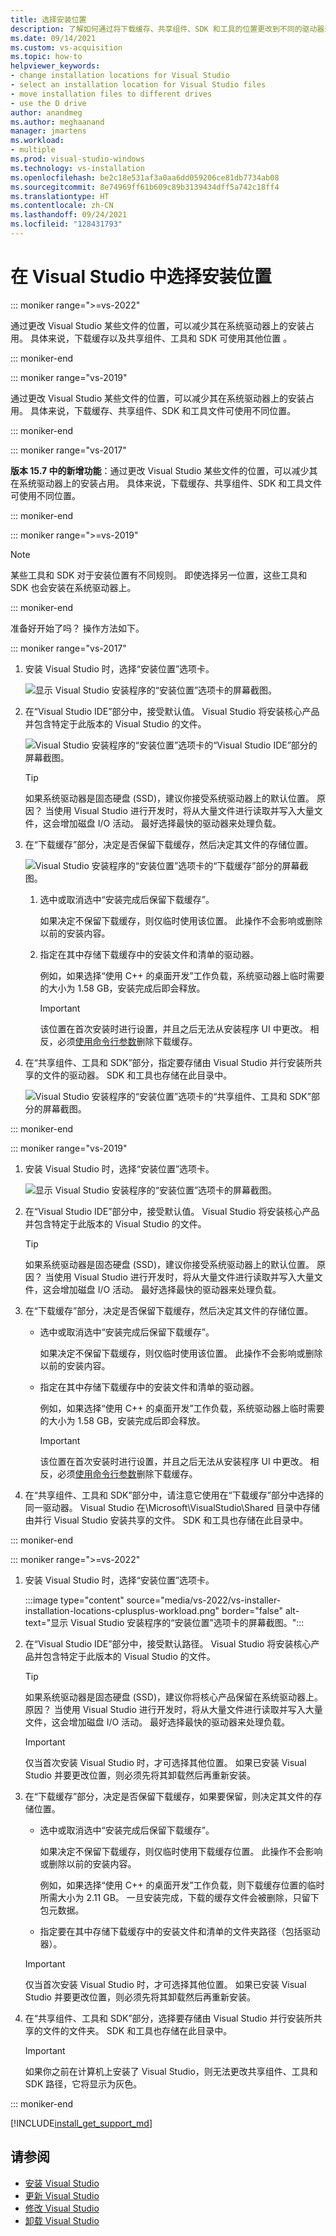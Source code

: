 ```yaml
---
title: 选择安装位置
description: 了解如何通过将下载缓存、共享组件、SDK 和工具的位置更改到不同的驱动器来减少 Visual Studio 在系统驱动器上的安装占用。 例如，将 C 驱动器中的一些文件移动到 D 驱动器。
ms.date: 09/14/2021
ms.custom: vs-acquisition
ms.topic: how-to
helpviewer_keywords:
- change installation locations for Visual Studio
- select an installation location for Visual Studio files
- move installation files to different drives
- use the D drive
author: anandmeg
ms.author: meghaanand
manager: jmartens
ms.workload:
- multiple
ms.prod: visual-studio-windows
ms.technology: vs-installation
ms.openlocfilehash: be2c18e531af3a0aa6dd059206ce81db7734ab08
ms.sourcegitcommit: 8e74969ff61b609c89b3139434dff5a742c18ff4
ms.translationtype: HT
ms.contentlocale: zh-CN
ms.lasthandoff: 09/24/2021
ms.locfileid: "128431793"
---
```

# <a name="select-the-installation-locations-in-visual-studio"></a>在 Visual Studio 中选择安装位置

::: moniker range=">=vs-2022"

通过更改 Visual Studio 某些文件的位置，可以减少其在系统驱动器上的安装占用。 具体来说，下载缓存以及共享组件、工具和 SDK 可使用其他位置 。

::: moniker-end

::: moniker range="vs-2019"

通过更改 Visual Studio 某些文件的位置，可以减少其在系统驱动器上的安装占用。 具体来说，下载缓存、共享组件、SDK 和工具文件可使用不同位置。

::: moniker-end

::: moniker range="vs-2017"

**版本 15.7 中的新增功能**：通过更改 Visual Studio 某些文件的位置，可以减少其在系统驱动器上的安装占用。 具体来说，下载缓存、共享组件、SDK 和工具文件可使用不同位置。

::: moniker-end

::: moniker range=">=vs-2019"

   > [!NOTE]
   > 某些工具和 SDK 对于安装位置有不同规则。 即使选择另一位置，这些工具和 SDK 也会安装在系统驱动器上。

::: moniker-end

准备好开始了吗？ 操作方法如下。

::: moniker range="vs-2017"

1. 安装 Visual Studio 时，选择“安装位置”选项卡。

   ![显示 Visual Studio 安装程序的“安装位置”选项卡的屏幕截图。](media/vs-installation-locations.png "选择安装位置。")

1. 在“Visual Studio IDE”部分中，接受默认值。 Visual Studio 将安装核心产品并包含特定于此版本的 Visual Studio 的文件。

   ![Visual Studio 安装程序的“安装位置”选项卡的“Visual Studio IDE”部分的屏幕截图。](media/vs-installation-locations-ide.png "接受“安装位置”选项卡的“Visual Studio IDE”部分的默认值。")

   > [!TIP]
   > 如果系统驱动器是固态硬盘 (SSD)，建议你接受系统驱动器上的默认位置。 原因？ 当使用 Visual Studio 进行开发时，将从大量文件进行读取并写入大量文件，这会增加磁盘 I/O 活动。 最好选择最快的驱动器来处理负载。

1. 在“下载缓存”部分，决定是否保留下载缓存，然后决定其文件的存储位置。

     ![Visual Studio 安装程序的“安装位置”选项卡的“下载缓存”部分的屏幕截图。](media/vs-installation-locations-cache.png "选择安装完成后是否保留下载缓存，然后指定要存储文件的驱动器。")

    1. 选中或取消选中“安装完成后保留下载缓存”。

       如果决定不保留下载缓存，则仅临时使用该位置。 此操作不会影响或删除以前的安装内容。

    1. 指定在其中存储下载缓存中的安装文件和清单的驱动器。

        例如，如果选择“使用 C++ 的桌面开发”工作负载，系统驱动器上临时需要的大小为 1.58 GB，安装完成后即会释放。

       > [!IMPORTANT]
       > 该位置在首次安装时进行设置，并且之后无法从安装程序 UI 中更改。 相反，必须[使用命令行参数](use-command-line-parameters-to-install-visual-studio.md)删除下载缓存。

1. 在“共享组件、工具和 SDK”部分，指定要存储由 Visual Studio 并行安装所共享的文件的驱动器。 SDK 和工具也存储在此目录中。

   ![Visual Studio 安装程序的“安装位置”选项卡的“共享组件、工具和 SDK”部分的屏幕截图。](media/vs-installation-locations-shared.png "指定要存储共享组件、工具和 SDK 的位置。")

::: moniker-end

::: moniker range="vs-2019"

1. 安装 Visual Studio 时，选择“安装位置”选项卡。

   ![显示 Visual Studio 安装程序的“安装位置”选项卡的屏幕截图。](media/vs-2019/vs-installer-installation-locations.png "选择安装位置。")

1. 在“Visual Studio IDE”部分中，接受默认值。 Visual Studio 将安装核心产品并包含特定于此版本的 Visual Studio 的文件。

   > [!TIP]
   > 如果系统驱动器是固态硬盘 (SSD)，建议你接受系统驱动器上的默认位置。 原因？ 当使用 Visual Studio 进行开发时，将从大量文件进行读取并写入大量文件，这会增加磁盘 I/O 活动。 最好选择最快的驱动器来处理负载。

1. 在“下载缓存”部分，决定是否保留下载缓存，然后决定其文件的存储位置。

    * 选中或取消选中“安装完成后保留下载缓存”。

       如果决定不保留下载缓存，则仅临时使用该位置。 此操作不会影响或删除以前的安装内容。

    * 指定在其中存储下载缓存中的安装文件和清单的驱动器。

        例如，如果选择“使用 C++ 的桌面开发”工作负载，系统驱动器上临时需要的大小为 1.58 GB，安装完成后即会释放。

       > [!IMPORTANT]
       > 该位置在首次安装时进行设置，并且之后无法从安装程序 UI 中更改。 相反，必须[使用命令行参数](use-command-line-parameters-to-install-visual-studio.md)删除下载缓存。

1. 在“共享组件、工具和 SDK”部分中，请注意它使用在“下载缓存”部分中选择的同一驱动器。 Visual Studio 在\Microsoft\VisualStudio\Shared 目录中存储由并行 Visual Studio 安装共享的文件。 SDK 和工具也存储在此目录中。

::: moniker-end

::: moniker range=">=vs-2022"

1. 安装 Visual Studio 时，选择“安装位置”选项卡。

   :::image type="content" source="media/vs-2022/vs-installer-installation-locations-cplusplus-workload.png" border="false" alt-text="显示 Visual Studio 安装程序的“安装位置”选项卡的屏幕截图。":::

1. 在“Visual Studio IDE”部分中，接受默认路径。 Visual Studio 将安装核心产品并包含特定于此版本的 Visual Studio 的文件。

   > [!TIP]
   > 如果系统驱动器是固态硬盘 (SSD)，建议你将核心产品保留在系统驱动器上。 原因？ 当使用 Visual Studio 进行开发时，将从大量文件进行读取并写入大量文件，这会增加磁盘 I/O 活动。 最好选择最快的驱动器来处理负载。

   > [!IMPORTANT]
   > 仅当首次安装 Visual Studio 时，才可选择其他位置。 如果已安装 Visual Studio 并要更改位置，则必须先将其卸载然后再重新安装。

1. 在“下载缓存”部分，决定是否保留下载缓存，如果要保留，则决定其文件的存储位置。

    * 选中或取消选中“安装完成后保留下载缓存”。

      如果决定不保留下载缓存，则仅临时使用下载缓存位置。 此操作不会影响或删除以前的安装内容。

      例如，如果选择“使用 C++ 的桌面开发”工作负载，则下载缓存位置的临时所需大小为 2.11 GB。 一旦安装完成，下载的缓存文件会被删除，只留下包元数据。

    * 指定要在其中存储下载缓存中的安装文件和清单的文件夹路径（包括驱动器）。

   > [!IMPORTANT]
   > 仅当首次安装 Visual Studio 时，才可选择其他位置。 如果已安装 Visual Studio 并要更改位置，则必须先将其卸载然后再重新安装。

1. 在“共享组件、工具和 SDK”部分，选择要存储由 Visual Studio 并行安装所共享的文件的文件夹。 SDK 和工具也存储在此目录中。

   > [!IMPORTANT]
   > 如果你之前在计算机上安装了 Visual Studio，则无法更改共享组件、工具和 SDK 路径，它将显示为灰色。

::: moniker-end

[!INCLUDE[install_get_support_md](includes/install_get_support_md.md)]

## <a name="see-also"></a>请参阅

* [安装 Visual Studio](install-visual-studio.md)
* [更新 Visual Studio](update-visual-studio.md)
* [修改 Visual Studio](update-visual-studio.md)
* [卸载 Visual Studio](uninstall-visual-studio.md)
